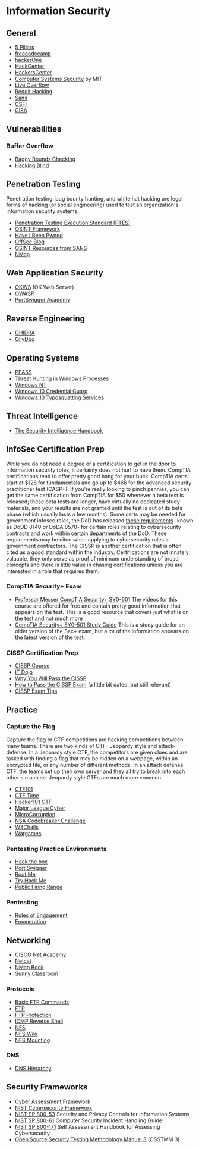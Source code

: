 # Information Security

## General

* [5 Pillars](https://github.com/DFIRmadness/5pillars/blob/master/5-Pillars.md)
* [freecodecamp](https://www.freecodecamp.org/learn/information-security/)
* [hackerOne](https://www.hackerone.com/)
* [HackCenter](https://hacktivity.com/index.php/hackcenter/)
* [HackersCenter](http://www.hackerscenter.com/)
* [Computer Systems Security](https://www.youtube.com/playlist?list=PLUl4u3cNGP62K2DjQLRxDNRi0z2IRWnNh) by MIT
* [Live Overflow](https://liveoverflow.com/)
* [Reddit Hacking](https://new.reddit.com/r/hacking/wiki/index)
* [Sans](https://www.sans.org/)
* [CSFI](https://www.csfi.us/)
* [CISA](https://www.cisa.gov/)

## Vulnerabilities

### Buffer Overflow

* [Baggy Bounds Checking](https://www.microsoft.com/en-us/research/wp-content/uploads/2016/02/baggy-USENIX2009.pdf)
* [Hacking Blind](http://crypto.stanford.edu/~dabo/pubs/abstracts/brop.html)

## Penetration Testing

Penetration testing, bug bounty hunting, and white hat hacking are legal forms of hacking (or social engineering) used to test an organization's information security systems.

* [Penetration Testing Execution Standard (PTES)](http://www.pentest-standard.org/index.php/Main_Page)
* [OSINT Framework](https://osintframework.com/)
* [Have I Been Pwned](https://haveibeenpwned.com/) 
* [OffSec Blog](https://www.offensive-security.com/blog/)
* [OSINT Resources from SANS](https://www.sans.org/blog/list-of-resource-links-from-open-source-intelligence-summit-2021/)
* [NMap](https://nmap.org/book/toc.html)

## Web Application Security

* [OKWS](https://pdos.csail.mit.edu/papers/okws-usenix04.pdf) (OK Web Server)
* [OWASP](https://owasp.org/)
* [PortSwigger Academy](https://portswigger.net/web-security)

## Reverse Engineering

* [GHIDRA](https://github.com/NationalSecurityAgency/ghidra)
* [OllyDbg](http://www.ollydbg.de/)

## Operating Systems

* [PEASS](https://github.com/carlospolop/PEASS-ng)
* [Threat Hunting in Windows Processes](https://www.threathunting.se/tag/windows-process/)
* [Windows NT](https://en.wikipedia.org/wiki/Architecture_of_Windows_NT)
* [Windows 10 Credential Guard](https://yungchou.wordpress.com/2016/03/14/an-introduction-of-windows-10-credential-guard/)
* [Windows 10 Typosquatting Services](https://www.hexacorn.com/blog/2015/12/18/the-typographical-and-homomorphic-abuse-of-svchost-exe-and-other-popular-file-names/)

## Threat Intelligence

* [The Security Intelligence Handbook](https://go.recordedfuture.com/hubfs/ebooks/security-intelligence-handbook-third-edition.pdf)

## InfoSec Certification Prep

While you do not need a degree or a certification to get in the door to information security roles, it certainly does not hurt to have them.  CompTIA certifications tend to offer pretty good bang for your buck.  CompTIA certs start at $126 for fundamentals and go up to $466 for the advanced security practitioner test (CASP+).  If you're really looking to pinch pennies, you can get the same certification from CompTIA for $50 whenever a beta test is released; these beta tests are longer, have virtually no dedicated study materials, and your results are not granted until the test is out of its beta phase (which usually lasts a few months).  Some certs may be needed for government infosec roles, the DoD has released [these requirements](https://public.cyber.mil/cw/cwmp/dod-approved-8570-baseline-certifications/)- known as DoDD 8140 or DoDA 8570- for certain roles relating to cybersecurity contracts and work within certain departments of the DoD.  These requirements may be cited when applying to cybersecurity roles at government contractors.  The CISSP is another certification that is often cited as a good standard within the industry.  Certifications are not innately valuable, they only serve as proof of minimum understanding of broad concepts and there is little value in chasing certifications unless you are interested in a role that requires them.

### CompTIA Security+ Exam

* [Professor Messer CompTIA Security+ SY0-601](https://www.professormesser.com/security-plus/sy0-601/sy0-601-video/sy0-601-comptia-security-plus-course/) The videos for this course are offered for free and contain pretty good information that appears on the test.  This is a good resource that covers just what is on the test and not much more
* [CompTIA Security+ SY0-501 Study Guide](https://drive.google.com/file/d/1XqZeBOM6JeR83Nce-k9aUkAZQV2denWs/view) This is a study guide for an older version of the Sec+ exam, but a lot of the information appears on the latest version of the test.

### CISSP Certification Prep

* [CISSP Course](https://www.youtube.com/playlist?list=PLTU5Z3BsEq4CBM_9b9diThR5bCo3YYo7c)
* [IT Dojo](https://www.youtube.com/channel/UCwUkAunxT1BNbmKVOSEoqYA)
* [Why You Will Pass the CISSP](https://www.youtube.com/watch?v=-99b1YUFx0A)
* [How to Pass the CISSP Exam](https://www.youtube.com/watch?v=FHuzohDiD50) (a little bit dated, but still relevant)
* [CISSP Exam Tips](https://www.youtube.com/watch?v=eLYbFtS7G9E)

## Practice

### Capture the Flag

Capture the flag or CTF competitions are hacking competitions between many teams.  There are two kinds of CTF- Jeopardy style and attack-defense.  In a Jeopardy style CTF, the competitors are given clues and are tasked with finding a flag that may be hidden on a webpage, within an encrypted file, or any number of different methods.  In an attack defense CTF, the teams set up their own server and they all try to break into each other's machine.  Jeopardy style CTFs are much more common.

* [CTF101](https://ctf101.org/)
* [CTF Time](https://ctftime.org/)
* [Hacker101 CTF](https://ctf.hacker101.com/)
* [Major League Cyber](https://www.majorleaguecyber.org/)
* [MicroCorruption](https://microcorruption.com/login)
* [NSA Codebreaker Challenge](https://nsa-codebreaker.org/challenge)
* [W3Challs](https://w3challs.com/)
* [Wargames](https://overthewire.org/wargames/)

### Pentesting Practice Environments

* [Hack the box](https://www.hackthebox.eu/)
* [Port Swigger](https://portswigger.net/)
* [Root Me](https://www.root-me.org/?lang=en)
* [Try Hack Me](https://tryhackme.com/)
* [Public Firing Range](https://public-firing-range.appspot.com/)

### Pentesting

* [Rules of Engagement](https://sansorg.egnyte.com/dl/bF4I3yCcnt/?)
* [Enumeration](https://resources.infosecinstitute.com/topic/what-is-enumeration/)

## Networking

* [CISCO Net Academy](https://www.netacad.com/courses/cybersecurity)
* [Netcat](https://www.digitalocean.com/community/tutorials/how-to-use-netcat-to-establish-and-test-tcp-and-udp-connections)
* [NMap Book](https://nmap.org/book/intro.html)
* [Sunny Classroom](https://www.youtube.com/channel/UCr0Ze4SR3MHXAgz1TvRYL7Q)

### Protocols

* [Basic FTP Commands](https://www.cs.colostate.edu/helpdocs/ftp.html)
* [FTP](https://www.ietf.org/rfc/rfc959.txt)
* [FTP Protection](https://www.jscape.com/blog/bid/91906/Countering-Packet-Sniffers-Using-Encrypted-FTP)
* [ICMP Reverse Shell](https://resources.infosecinstitute.com/topic/icmp-reverse-shell/#gref)
* [NFS](https://docs.oracle.com/cd/E19683-01/816-4882/6mb2ipq7l/index.html)
* [NFS Wiki](https://en.wikipedia.org/wiki/Network_File_System#Typical_implementation)
* [NFS Mounting](https://www.mccdaq.com/PDFs/Manuals/DT7816_WebHelp/Using_NFS_Mounting_to_Copy_Files.htm)

### DNS

* [DNS Hierarchy](https://www.novell.com/documentation/dns_dhcp/?page=/documentation/dns_dhcp/dhcp_enu/data/behdbhhj.html)

## Security Frameworks

* [Cyber Assessment Framework](https://www.ncsc.gov.uk/collection/caf/caf-principles-and-guidance)
* [NIST Cybersecurity Framework](https://www.nist.gov/cyberframework)
* [NIST SP 800-53](https://nvlpubs.nist.gov/nistpubs/SpecialPublications/NIST.SP.800-53r5.pdf) Security and Privacy Controls for Information Systems
* [NIST SP 800-61](https://nvlpubs.nist.gov/nistpubs/specialpublications/nist.sp.800-61r2.pdf) Computer Security Incident Handling Guide
* [NIST SP 800-171](https://nvlpubs.nist.gov/nistpubs/hb/2017/nist.hb.162.pdf) Self Assessment Handbook for Assessing Cybersecurity
* [Open Source Security Testing Methodology Manual 3](https://www.isecom.org/OSSTMM.3.pdf) (OSSTMM 3)
